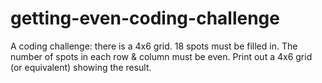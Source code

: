 # getting-even-coding-challenge
A coding challenge: there is a 4x6 grid.  18 spots must be filled in.  The number of spots in each row &amp; column must be even.  Print out a 4x6 grid (or equivalent) showing the result.
